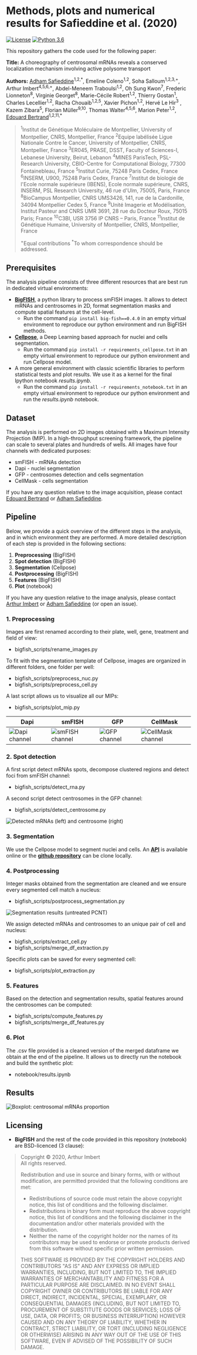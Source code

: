 # Methods, plots and numerical results for Safieddine et al. (2020)

[![License](https://img.shields.io/badge/license-BSD%203--Clause-green)](https://github.com/Henley13/paper_centrosome_2020/blob/master/LICENSE)
[![Python 3.6](https://img.shields.io/badge/python-3.6-blue.svg)](https://www.python.org/downloads/release/python-360/)

This repository gathers the code used for the following paper:

__Title:__ A choreography of centrosomal mRNAs reveals a conserved localization mechanism involving active polysome transport

__Authors:__ [Adham Safieddine](mailto:safieddine.adham@gmail.com)<sup>1,2,\*</sup>, Emeline Coleno<sup>1,2</sup>, Soha Salloum<sup>1,2,3,+</sup>, Arthur Imbert<sup>4,5,6,+</sup>, Abdel-Meneem Traboulsi<sup>1,2</sup>, Oh Sung Kwon<sup>7</sup>, Frederic Lionneton<sup>8</sup>, Virginie Georget<sup>8</sup>, Marie-Cécile Robert<sup>1,2</sup>, Thierry Gostan<sup>1</sup>, Charles Lecellier<sup>1,2</sup>, Racha Chouaib<sup>1,2,5</sup>, Xavier Pichon<sup>1,2</sup>, Hervé Le Hir<sup>3</sup> , Kazem Zibara<sup>5</sup>, Florian Müller<sup>9,10</sup>, Thomas Walter<sup>4,5,6</sup>, Marion Peter<sup>1,2</sup>, [Edouard Bertrand](mailto:edouard.bertrand@igmm.cnrs.fr)<sup>1,2,11,\*</sup>

><sup>1</sup>Institut de Génétique Moléculaire de Montpellier, University of Montpellier, CNRS, Montpellier, France
<sup>2</sup>Equipe labélisée Ligue Nationale Contre le Cancer, University of Montpellier, CNRS, Montpellier, France
<sup>3</sup>ER045, PRASE, DSST, Faculty of Sciences-I, Lebanese University, Beirut, Lebanon
<sup>4</sup>MINES ParisTech, PSL-Research University, CBIO-Centre for Computational Biology, 77300 Fontainebleau, France
<sup>5</sup>Institut Curie, 75248 Paris Cedex, France
<sup>6</sup>INSERM, U900, 75248 Paris Cedex, France
<sup>7</sup>Institut de biologie de l'Ecole normale supérieure (IBENS), Ecole normale supérieure, CNRS, INSERM, PSL Research University, 46 rue d'Ulm, 75005, Paris, France
<sup>8</sup>BioCampus Montpellier, CNRS UMS3426, 141, rue de la Cardonille, 34094 Montpellier Cedex 5, France
<sup>9</sup>Unité Imagerie et Modélisation, Institut Pasteur and CNRS UMR 3691, 28 rue du Docteur Roux, 75015 Paris; France
<sup>10</sup>C3BI, USR 3756 IP CNRS – Paris, France
<sup>11</sup>Institut de Génétique Humaine, University of Montpellier, CNRS, Montpellier, France
>
><sup>+</sup>Equal contributions
<sup>\*</sup>To whom correspondence should be addressed.

## Prerequisites

The analysis pipeline consists of three different resources that are best run
in dedicated virtual environments:

- [**BigFISH**](https://github.com/fish-quant/big-fish), a python library to process smFISH images. It allows to detect mRNAs and centrosomes in 2D, format segmentation masks and compute spatial features at the cell-level.
    - Run the command `pip install big-fish==0.4.0` in an empty virtual environment to reproduce our python environment and run BigFISH methods.
- [**Cellpose**](http://www.cellpose.org/), a Deep Learning based approach for nuclei and cells segmentation.
    - Run the command `pip install -r requirements_cellpose.txt` in an empty virtual environment to reproduce our python environment and run Cellpose model.
- A more general environment with classic scientific libraries to perform statistical tests and plot results. We use it as a kernel for the final Ipython notebook _results.ipynb_.
    - Run the command `pip install -r requirements_notebook.txt` in an empty virtual environment to reproduce our python environment and run the _results.ipynb_ notebook.

## Dataset

The analysis is performed on 2D images obtained with a Maximum Intensity Projection (MIP). In a high-throughput screening framework, the pipeline can scale to several plates and hundreds of wells. All images have four channels with dedicated purposes:
- smFISH - mRNAs detection
- Dapi - nuclei segmentation
- GFP - centrosomes detection and cells segmentation
- CellMask - cells segmentation

If you have any question relative to the image acquisition, please contact [Edouard Bertrand](mailto:edouard.bertrand@igmm.cnrs.fr) or [Adham Safieddine](mailto:safieddine.adham@gmail.com).

## Pipeline

Below, we provide a quick overview of the different steps in the analysis, and
in which environment they are performed. A more detailed description of each
step is provided in the following sections:

1. **Preprocessing** (BigFISH)
2. **Spot detection** (BigFISH)
3. **Segmentation** (Cellpose)
4. **Postprocessing** (BigFISH)
5. **Features** (BigFISH)
6. **Plot** (notebook)

If you have any question relative to the image analysis, please contact [Arthur Imbert](mailto:arthur.imbert.pro@gmail.com) or [Adham Safieddine](mailto:safieddine.adham@gmail.com) (or open an issue).

### 1. Preprocessing

Images are first renamed according to their plate, well, gene, treatment and field of view:
- bigfish_scripts/rename_images.py

To fit with the segmentation template of Cellpose, images are organized in different folders, one folder per well:
- bigfish_scripts/preprocess_nuc.py
- bigfish_scripts/preprocess_cell.py

A last script allows us to visualize all our MIPs:
- bigfish_scripts/plot_mip.py

| Dapi | smFISH | GFP | CellMask |
| ------------- | ------------- | ------------- | ------------- |
| ![](images/dapi.png "Dapi channel") | ![](images/smfish.png "smFISH channel") |  ![](images/gfp.png "GFP channel") | ![](images/cellmask.png "CellMask channel") |

### 2. Spot detection

A first script detect mRNAs spots, decompose clustered regions and detect foci from smFISH channel:
- bigfish_scripts/detect_rna.py

A second script detect centrosomes in the GFP channel:
- bigfish_scripts/detect_centrosome.py

![](images/centrosomes.png "Detected mRNAs (left) and centrosome (right)")

### 3. Segmentation

We use the Cellpose model to segment nuclei and cells. An [**API**](http://www.cellpose.org/) is available online or the [**github repository**](https://github.com/MouseLand/cellpose) can be clone locally. 

### 4. Postprocessing

Integer masks obtained from the segmentation are cleaned and we ensure every segmented cell match a nucleus:
- bigfish_scripts/postprocess_segmentation.py

![](images/segmentation.png "Segmentation results (untreated PCNT)")

We assign detected mRNAs and centrosomes to an unique pair of cell and nucleus:
- bigfish_scripts/extract_cell.py
- bigfish_scripts/merge_df_extraction.py

Specific plots can be saved for every segmented cell:
- bigfish_scripts/plot_extraction.py

### 5. Features

Based on the detection and segmentation results, spatial features around the centrosomes can be computed:
- bigfish_scripts/compute_features.py
- bigfish_scripts/merge_df_features.py

### 6. Plot

The .csv file provided is a cleaned version of the merged dataframe we obtain at the end of the pipeline. It allows us to directly run the notebook and build the synthetic plot:
- notebook/results.ipynb

## Results

![](images/boxplots.png "Boxplot: centrosomal mRNAs proportion")

## Licensing

- **BigFISH** and the rest of the code provided in this repository (notebook) are BSD-licenced (3 clause):
>Copyright © 2020, Arthur Imbert  
>All rights reserved.
>
>Redistribution and use in source and binary forms, with or without
>modification, are permitted provided that the following conditions are met:
>    * Redistributions of source code must retain the above copyright
      notice, this list of conditions and the following disclaimer.
>    * Redistributions in binary form must reproduce the above copyright
      notice, this list of conditions and the following disclaimer in the
      documentation and/or other materials provided with the distribution.
>    * Neither the name of the copyright holder nor the names of its
      contributors may be used to endorse or promote products derived from
      this software without specific prior written permission.
>
>THIS SOFTWARE IS PROVIDED BY THE COPYRIGHT HOLDERS AND CONTRIBUTORS "AS IS" AND
ANY EXPRESS OR IMPLIED WARRANTIES, INCLUDING, BUT NOT LIMITED TO, THE IMPLIED
WARRANTIES OF MERCHANTABILITY AND FITNESS FOR A PARTICULAR PURPOSE ARE
DISCLAIMED. IN NO EVENT SHALL COPYRIGHT OWNER OR CONTRIBUTORS BE LIABLE FOR ANY
DIRECT, INDIRECT, INCIDENTAL, SPECIAL, EXEMPLARY, OR CONSEQUENTIAL DAMAGES
(INCLUDING, BUT NOT LIMITED TO, PROCUREMENT OF SUBSTITUTE GOODS OR SERVICES;
LOSS OF USE, DATA, OR PROFITS; OR BUSINESS INTERRUPTION) HOWEVER CAUSED AND
ON ANY THEORY OF LIABILITY, WHETHER IN CONTRACT, STRICT LIABILITY, OR TORT
(INCLUDING NEGLIGENCE OR OTHERWISE) ARISING IN ANY WAY OUT OF THE USE OF THIS
SOFTWARE, EVEN IF ADVISED OF THE POSSIBILITY OF SUCH DAMAGE.